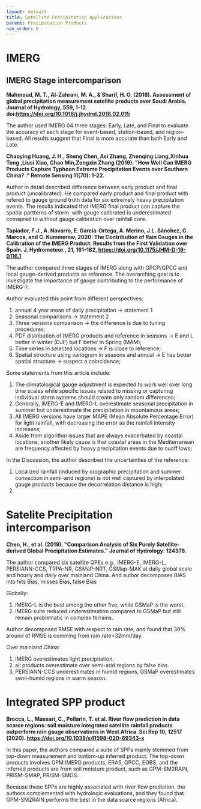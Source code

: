 ```yaml
---
layout: default
title: Satellite Precipitation Applications
parent: Precipitation Products
nav_order: 6
---
```


# IMERG

## IMERG Stage intercomparison

__Mahmoud, M. T., Al-Zahrani, M. A., & Sharif, H. O. (2018). Assessment of global precipitation measurement satellite products over Saudi Arabia. Journal of Hydrology, 559, 1-12. doi:https://doi.org/10.1016/j.jhydrol.2018.02.015__

The author used IMERG 04 three stages: Early, Late, and Final to evaluate the accuracy of each stage for event-based, station-based, and region-based. All results suggest that Final is more accurate than both Early and Late.

__Chaoying Huang, J. H., Sheng Chen, Asi Zhang, Zhenqing Liang,Xinhua Tong ,Liusi Xiao, Chao Min,Zengxin Zhang (2019). "How Well Can IMERG Products Capture Typhoon Extreme Precipitation Events over Southern China? ." Remote Sensing 11(70): 1-22.__

Author in detail described difference between early product and final product (uncalibrated). He compared early product and final product
with refered to gauge ground truth data for six extremely heavy precipitation events. The results indicated that IMERG final product
can capture the spatial partterns of storm. with gauge calibrated is underestimated comapred to without gauge calibration over rainfall core. 
 
__Tapiador, F.J., A. Navarro, E. García-Ortega, A. Merino, J.L. Sánchez, C. Marcos, and C. Kummerow, 2020: The Contribution of Rain Gauges in the Calibration of the IMERG Product: Results from the First Validation over Spain. J. Hydrometeor., 21, 161–182, https://doi.org/10.1175/JHM-D-19-0116.1__
 
The author compared three stages of IMERG along with GPCP/GPCC and local gauge-derived products as reference. The overarching goal is to investigate the importance of gauge contributing to the performance of IMERG-F.
 
Author evaluated this point from different perspectives:
 
  1. annual 4 year mean of daily precipitation -> statement 1
  2. Seasonal comparisons -> statement 2
  3. Three versions comparison -> the difference is due to tuning procedures;
  4. PDF distribution of IMERG products and reference in seasons -> E and L better in winter (DJF) but F better in Spring (MAM);
  5. Time series in selected locations -> F is close to reference;
  6. Spatial structure using variogram in seasons and annual -> E has better spatial structure -> suspect a coincidence;
  
  
Some statements from this article include:
 
  1. The climatological gauge adjustment is expected to work well over long time scales while specific issues related to missing or capturing individual storm systems should create only random differences;
  2. Generally, IMERG-E and IMERG-L overestimate seasonal precipitation in summer but underestimate the precipitation in mountainous areas;
  3. All IMERG versions have larger MAPE (Mean Absolute Percentage Error) for light rainfall, with decreasing the error as the rainfall intensity increases;
  4. Aside from algorithm issues that are always exacerbated by coastal locations, another likely cause is that coastal areas in the Mediterranean are frequency affected by heavy precipitation events due to cuoff lows;

In the Discussion, the author described the uncertainties of the reference:

  1. Localized rainfall (induced by orographic precipitation and summer convection in semi-arid regions) is not well captured by interpolated gauge products because the decorrelation distance is high;
  2. 
 
# Satelite Precipitation intercomparison

__Chen, H., et al. (2019). "Comparison Analysis of Six Purely Satellite-derived Global Precipitation Estimates." Journal of Hydrology: 124376.__

The author compared six satellite QPEs e.g., IMERG-E, IMERG-L, PERSIANN-CCS, TRPA-NR, GSMaP-NRT, GSMap-MAK at daily global scale and hourly and daily over mainland China. And author decomposes BIAS into hits Bias, misses Bias, false Bias

Globally:
1. IMERG-L is the best among the other five, while GSMaP is the worst. 
2. IMERG suite reduced underestimation compared to GSMaP but still remain problematic in complex terrains.

Author decomposed RMSE with respect to rain rate, and found that 30% around of RMSE is comming from rain rate>32mm/day.

Over mainland China:  
1. IMERG overestimates light precipitation.
2. all products overestimate over semi-arid regions by false bias.
3. PERSIANN-CCS underestimates in humid regions, GSMaP overestimates semi-humid regions in warm season.

# Integrated SPP product

__Brocca, L., Massari, C., Pellarin, T. et al. River flow prediction in data scarce regions: soil moisture integrated satellite rainfall products outperform rain gauge observations in West Africa. Sci Rep 10, 12517 (2020). https://doi.org/10.1038/s41598-020-69343-x__

In this paper, the authors compared a suite of SPPs mainly stemmed from top-down measurement and bottom-up inferred product. The top-down products involves GPM IMERG products, ERA5, GPCC, EOBS, and the inferred products are from soil moisture product, such as GPM-SM2RAIN, PRISM-SMAP, PRISM-SMOS.

Because these SPPs are highly associated with river flow prediction, the authors complemented with hydrologic evaluations, and they found that GPM-SM2RAIN performs the best in the data scarce regions (Africa).
